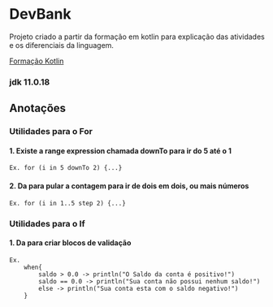 # DevBank
Projeto criado a partir da formação em kotlin para explicação das atividades e os diferenciais da linguagem.

[Formação Kotlin](https://cursos.alura.com.br/formacao-kotlin)

### jdk 11.0.18

## Anotações
### Utilidades para o For

#### 1. Existe a range expression chamada downTo para ir do 5 até o 1
    Ex. for (i in 5 downTo 2) {...}

#### 2. Da para pular a contagem para ir de dois em dois, ou mais números
    Ex. for (i in 1..5 step 2) {...}


### Utilidades para o If
#### 1. Da para criar blocos de validação
    Ex. 
        when{
            saldo > 0.0 -> println("O Saldo da conta é positivo!")
            saldo == 0.0 -> println("Sua conta não possui nenhum saldo!")
            else -> println("Sua conta esta com o saldo negativo!")
        }